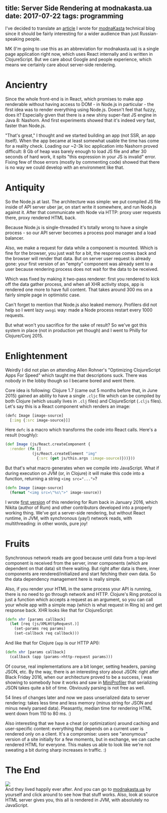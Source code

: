 title: Server Side Rendering at modnakasta.ua
date: 2017-07-22
tags: programming
----


I've decided to translate an [article][] I wrote
for [modnaKasta](https://modnakasta.ua) technical blog since it should be
fairly interesting for a wider audience than just Russian-speaking people.

[article]: https://medium.com/engikasta/server-side-rendering-b5b11dfe2400

MK (I'm going to use this as an abbreviation for modnakasta.ua) is a single page
application right now, which uses React internally and is written in
ClojureScript. But we care about Google and people experience, which means we
certainly care about server-side rendering.

# Ancientry

Since the whole front-end is in React, which promises to make app renderable
without having access to DOM - in Node.js in particular - the first idea was to
render everything using Node.js. Doesn't feel that fuzzy, does it? Especially
given that there is a new shiny super-fast JS engine in Java 8: Nashorn. And
first experiments showed that it's indeed very fast, faster than Node.js.

"That's great," I thought and we started building an app (not SSR, an app
itself). When the app became at least somewhat usable the time has come for a
reality check. Loading our ~2-3k loc application into Nashorn proved difficult:
8 Gb of heap was barely enough to load JS file and after 30 seconds of hard work,
it spits "this expression in your JS is invalid" error. Fixing few of
those errors (mostly by commenting code) showed that there is no way we could
develop with an environment like that.

# Antiquity

So the Node.js at last. The architecture was simple: we put compiled JS file inside
of API server uber jar, on start write it somewhere, and run Node.js against
it. After that communicate with Node via HTTP: proxy user requests there, proxy
rendered HTML back.

Because Node.js is single-threaded it's totally wrong to have a single process -
so our API server becomes a process pool manager and a load balancer.

Also, we make a request for data while a component is mounted. Which is fine for
the browser, you just wait for a bit, the response comes back and the browser
will render that data. But on server user request is already gone: your first
version of an "empty" component was already sent to a user because rendering
process does not wait for the data to be received.

Which was fixed by making it two-pass renderer: first you rendered to kick off
the data gather process, and when all XHR activity stops, app is rendered one
more to have full content. That takes around 300 ms on a fairly simple page in
optimistic case.

Can't forget to mention that Node.js also leaked memory. Profilers did not help
so I went lazy `uwsgi` way: made a Node process restart every 1000 requests.

But what won't you sacrifice for the sake of result? So we've got this system in
place (not in production yet though) and I went to Philly for Clojure/Conj 2015.

# Enlightenment

Weirdly I did not plan on attending Allen Rohner's "Optimizing ClojureScript
Apps For Speed" which taught me that descriptions suck. There was nobody in the
lobby though so I became bored and went there.

Core idea is following: Clojure 1.7 (came out 5 months before that, in June 2015)
gained an ability to have a single `.cljc` file which can be compiled by both
Clojure (which usually lives in `.clj` files) and ClojureScript (`.cljs`
files). Let's say this is a React component which renders an image:

```clj
(defc Image [image-source]
  [:img {:src image-source}]]
```

Here `defc` is a macro which transforms the code into React calls. Here's a
result (roughly):

```clj
(def Image (js/React.createComponent {
  :render (fn []
            (js/React.createElement "img" 
              {:src (get js/this.args :image-source)}))})) 
```

But that's what macro generates when we compile into JavaScript. What if during
execution on JVM (or, in Clojure) it will make this code into a function,
returning a string `<img src="...">`?

```clj
(defn Image [image-source]
  (format "<img src=\"%s\">" image-source))
```

I wrote [first version][1] of this rendering for Rum back in January 2016, which
Nikita (author of Rum) and other contributors developed into a properly working
thing. We've got a server-side rendering, but without React runtime, in JVM,
with synchronous (yay!) network reads, with multithreading: in other words, pure
joy!

[1]: https://github.com/tonsky/rum/commit/5add8dfb4d1e077b0b63a9b2eb76d77ec593817d


# Fruits

Synchronous network reads are good because until data from a top-level component
is received from the server, inner components (which are dependent on that data)
sit there waiting. But right after data is there, inner components are
rendered/initialized and start fetching their own data. So the data dependency
management here is really simple.

Also, if you render your HTML in the same process your API is running, there is
no need to go through network and HTTP. Clojure's Ring protocol is just a
function which accepts a request as an argument, so you can call your whole app
with a simple map (which is what request in Ring is) and get response back. XHR
looks like that for ClojureScript:

```clj
(defn xhr [params callback]
  (let [req (js/XMLHttpRequest.)]
    (set-params req params)
    (set-callback req callback)))
```

And like that for Clojure (`app` is our HTTP API):

```clj
(defn xhr [params callback]
  (callback (app (params->http-request params)))
```

Of course, real implementations are a bit longer, setting headers, parsing JSON,
etc. By the way, there is an interesting story about JSON: right after Black
Friday 2016, when our architecture proved to be a success, I was showing to
somebody how it works and saw in [MiniProfiler][] that serializing JSON takes
quite a bit of time. Obviously parsing is not free as well.

[MiniProfiler]: http://miniprofiler.com/

54 lines of changes later and now we pass unserialized data to server rendering:
takes less time and less memory (minus string for JSON and minus newly parsed
data). Pleasantly, median time for rendering HTML went down from 110 to 80
ms. :)

Also interesting that we have a cheat (or optimization) around caching and
user-specific content: everything that depends on a current user is rendered
only on a client. It's a compromise: users see "anonymous" version of a site
initially for a few moments, but in exchange, we can cache rendered HTML for
everyone. This makes us able to look like we're not sweating a bit during sharp
increases in traffic. :)

# The End

<div class="flex-left flex-wrap">
<div class="unit unit-1-on-mobile">
<img src="../mk-img.jpg"/>
</div>

<div class="unit">
And they lived happily ever after. And you can go to <a
href="https://modnakasta.ua">modnakasta.ua</a> by yourself and click around to
see how that stuff works. Also, look at source HTML server gives you, this all
is rendered in JVM, with absolutely no JavaScript.
</div>
</div>
